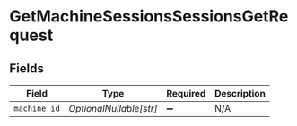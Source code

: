 # GetMachineSessionsSessionsGetRequest


## Fields

| Field                   | Type                    | Required                | Description             |
| ----------------------- | ----------------------- | ----------------------- | ----------------------- |
| `machine_id`            | *OptionalNullable[str]* | :heavy_minus_sign:      | N/A                     |